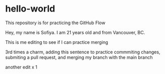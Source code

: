 # hello-world
This repository is for practicing the GitHub Flow

Hey, my name is Sofiya. I am 21 years old and from Vancouver, BC. 

This is me editing to see if I can practice merging 

3rd times a charm, adding this sentence to practice commmiting changes, submiting a pull request, and merging my branch with the main branch 

another edit x 1
